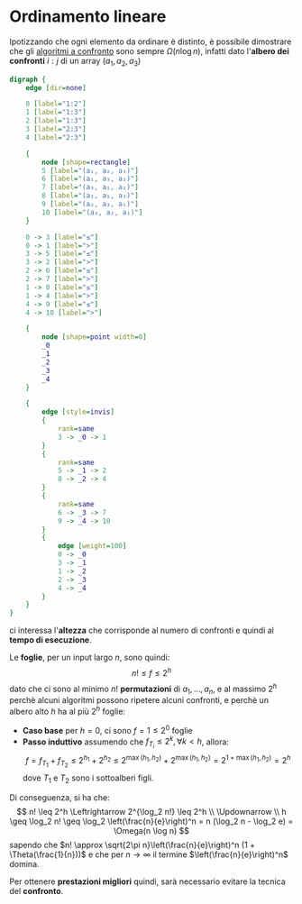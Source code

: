# Ordinamento lineare

Ipotizzando che ogni elemento da ordinare è distinto, è possibile dimostrare che gli [algoritmi a confronto](../03/README.md) sono sempre $\Omega(n \log n)$, infatti dato l'**albero dei confronti** $i:j$ di un array $(a_1, a_2, a_3)$

```dot process
digraph {
	edge [dir=none]

	0 [label="1:2"]
	1 [label="1:3"]
	2 [label="1:3"]
	3 [label="2:3"]
	4 [label="2:3"]

	{
		node [shape=rectangle]
		5 [label="(a₁, a₂, a₃)"]
		6 [label="(a₁, a₃, a₂)"]
		7 [label="(a₃, a₁, a₂)"]
		8 [label="(a₂, a₁, a₃)"]
		9 [label="(a₂, a₃, a₁)"]
		10 [label="(a₃, a₂, a₁)"]
	}

	0 -> 3 [label="≤"]
	0 -> 1 [label=">"]
	3 -> 5 [label="≤"]
	3 -> 2 [label=">"]
	2 -> 6 [label="≤"]
	2 -> 7 [label=">"]
	1 -> 8 [label="≤"]
	1 -> 4 [label=">"]
	4 -> 9 [label="≤"]
	4 -> 10 [label=">"]

	{
		node [shape=point width=0]
		_0
		_1
		_2
		_3
		_4
	}

	{
		edge [style=invis]
		{
			rank=same
			3 -> _0 -> 1
		}
		{
			rank=same
			5 -> _1 -> 2
			8 -> _2 -> 4
		}
		{
			rank=same
			6 -> _3 -> 7
			9 -> _4 -> 10
		}
		{
			edge [weight=100]
			0 -> _0
			3 -> _1
			1 -> _2
			2 -> _3
			4 -> _4
		}
	}
}
```
ci interessa l'**altezza** che corrisponde al numero di confronti e quindi al **tempo di esecuzione**.

Le **foglie**, per un input largo $n$, sono quindi:
$$
n! \leq f \leq 2^h
$$
dato che ci sono al minimo $n!$ **permutazioni** di $a_1, ..., a_n$, e al massimo $2^h$ perchè alcuni algoritmi possono ripetere alcuni confronti, e perchè un albero alto $h$ ha al più $2^h$ foglie:
- **Caso base** per $h = 0$, ci sono $f = 1 \leq 2^0$ foglie
- **Passo induttivo** assumendo che $f_{T_i} \leq 2^k, \forall k < h$, allora:
	$$
f = f_{T_1} + f_{T_2} \leq 2^{h_1} + 2^{h_2} \leq 2^{\max(h_1, h_2)} + 2^{\max(h_1, h_2)} = 2^{1 + \max(h_1, h_2)} = 2^h
$$
	dove $T_1$ e $T_2$ sono i sottoalberi figli.

Di conseguenza, si ha che:
$$
n! \leq 2^h \Leftrightarrow 2^{\log_2 n!} \leq 2^h \\
\Updownarrow \\
h \geq \log_2 n! \geq \log_2 \left(\frac{n}{e}\right)^n = n (\log_2 n - \log_2 e) = \Omega(n \log n)
$$
sapendo che $n! \approx \sqrt{2\pi n}\left(\frac{n}{e}\right)^n (1 + \Theta(\frac{1}{n}))$ e che per $n \to \infty$ il termine $\left(\frac{n}{e}\right)^n$ domina.

Per ottenere **prestazioni migliori** quindi, sarà necessario evitare la tecnica del **confronto**.
